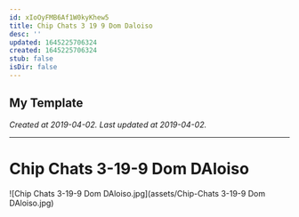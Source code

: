 ```yaml
---
id: xIoOyFMB6Af1W0kyKhew5
title: Chip Chats 3 19 9 Dom Daloiso
desc: ''
updated: 1645225706324
created: 1645225706324
stub: false
isDir: false
---
```

My Template
---

_Created at 2019-04-02._
_Last updated at 2019-04-02._




---

# Chip Chats 3-19-9 Dom DAloiso


![Chip Chats 3-19-9 Dom DAloiso.jpg](assets/Chip-Chats 3-19-9 Dom DAloiso.jpg)

